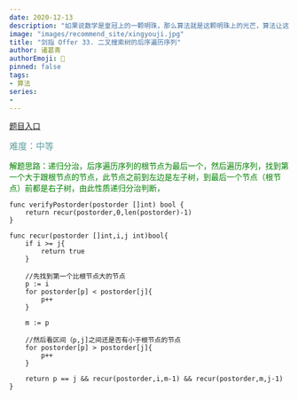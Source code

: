 ```yaml
---
date: 2020-12-13
description: "如果说数学是皇冠上的一颗明珠，那么算法就是这颗明珠上的光芒，算法让这颗明珠更加熠熠生辉，为科技进步和社会发展照亮了前进的路"
image: "images/recommend_site/xingyouji.jpg"
title: "剑指 Offer 33. 二叉搜索树的后序遍历序列"
author: 诸葛青
authorEmoji: 🎅
pinned: false
tags:
- 算法
series:
-  
---
```

[题目入口](https://leetcode-cn.com/problems/er-cha-sou-suo-shu-de-hou-xu-bian-li-xu-lie-lcof/)

<font color=CadetBlue size=3 >难度：中等</font>

<font color=#008000>解题思路：递归分治，后序遍历序列的根节点为最后一个，然后遍历序列，找到第一个大于跟根节点的节点，此节点之前到左边是左子树，到最后一个节点（根节点）前都是右子树，由此性质递归分治判断，</font>

```golang
func verifyPostorder(postorder []int) bool {
    return recur(postorder,0,len(postorder)-1)
}

func recur(postorder []int,i,j int)bool{
    if i >= j{
        return true
    }

    //先找到第一个比根节点大的节点
    p := i
    for postorder[p] < postorder[j]{
        p++
    }

    m := p

    //然后看区间（p,j]之间还是否有小于根节点的节点
    for postorder[p] > postorder[j]{
        p++
    }

    return p == j && recur(postorder,i,m-1) && recur(postorder,m,j-1)
}
```